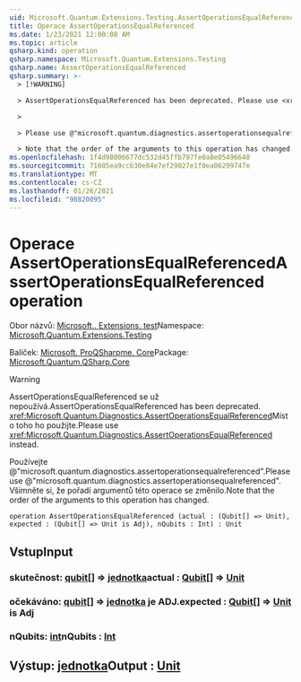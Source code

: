 ```yaml
---
uid: Microsoft.Quantum.Extensions.Testing.AssertOperationsEqualReferenced
title: Operace AssertOperationsEqualReferenced
ms.date: 1/23/2021 12:00:00 AM
ms.topic: article
qsharp.kind: operation
qsharp.namespace: Microsoft.Quantum.Extensions.Testing
qsharp.name: AssertOperationsEqualReferenced
qsharp.summary: >-
  > [!WARNING]

  > AssertOperationsEqualReferenced has been deprecated. Please use <xref:Microsoft.Quantum.Diagnostics.AssertOperationsEqualReferenced> instead.

  >

  > Please use @"microsoft.quantum.diagnostics.assertoperationsequalreferenced".

  > Note that the order of the arguments to this operation has changed.
ms.openlocfilehash: 1f4d98006677dc532d45ffb797fe0a8e05496640
ms.sourcegitcommit: 71605ea9cc630e84e7ef29027e1f0ea06299747e
ms.translationtype: MT
ms.contentlocale: cs-CZ
ms.lasthandoff: 01/26/2021
ms.locfileid: "98820095"
---
```

# <a name="assertoperationsequalreferenced-operation"></a><span data-ttu-id="4c192-102">Operace AssertOperationsEqualReferenced</span><span class="sxs-lookup"><span data-stu-id="4c192-102">AssertOperationsEqualReferenced operation</span></span>

<span data-ttu-id="4c192-103">Obor názvů: [Microsoft.. Extensions. test](xref:Microsoft.Quantum.Extensions.Testing)</span><span class="sxs-lookup"><span data-stu-id="4c192-103">Namespace: [Microsoft.Quantum.Extensions.Testing](xref:Microsoft.Quantum.Extensions.Testing)</span></span>

<span data-ttu-id="4c192-104">Balíček: [Microsoft. ProQSharpme. Core](https://nuget.org/packages/Microsoft.Quantum.QSharp.Core)</span><span class="sxs-lookup"><span data-stu-id="4c192-104">Package: [Microsoft.Quantum.QSharp.Core](https://nuget.org/packages/Microsoft.Quantum.QSharp.Core)</span></span>


> [!WARNING]
> <span data-ttu-id="4c192-105">AssertOperationsEqualReferenced se už nepoužívá.</span><span class="sxs-lookup"><span data-stu-id="4c192-105">AssertOperationsEqualReferenced has been deprecated.</span></span> <span data-ttu-id="4c192-106"><xref:Microsoft.Quantum.Diagnostics.AssertOperationsEqualReferenced>Místo toho ho použijte.</span><span class="sxs-lookup"><span data-stu-id="4c192-106">Please use <xref:Microsoft.Quantum.Diagnostics.AssertOperationsEqualReferenced> instead.</span></span>
>
> <span data-ttu-id="4c192-107">Používejte @"microsoft.quantum.diagnostics.assertoperationsequalreferenced".</span><span class="sxs-lookup"><span data-stu-id="4c192-107">Please use @"microsoft.quantum.diagnostics.assertoperationsequalreferenced".</span></span>
> <span data-ttu-id="4c192-108">Všimněte si, že pořadí argumentů této operace se změnilo.</span><span class="sxs-lookup"><span data-stu-id="4c192-108">Note that the order of the arguments to this operation has changed.</span></span>



```qsharp
operation AssertOperationsEqualReferenced (actual : (Qubit[] => Unit), expected : (Qubit[] => Unit is Adj), nQubits : Int) : Unit
```


## <a name="input"></a><span data-ttu-id="4c192-109">Vstup</span><span class="sxs-lookup"><span data-stu-id="4c192-109">Input</span></span>

### <a name="actual--qubit--unit"></a><span data-ttu-id="4c192-110">skutečnost: [qubit](xref:microsoft.quantum.lang-ref.qubit)[] => [jednotka](xref:microsoft.quantum.lang-ref.unit)</span><span class="sxs-lookup"><span data-stu-id="4c192-110">actual : [Qubit](xref:microsoft.quantum.lang-ref.qubit)[] => [Unit](xref:microsoft.quantum.lang-ref.unit)</span></span> 




### <a name="expected--qubit--unit--is-adj"></a><span data-ttu-id="4c192-111">očekáváno: [qubit](xref:microsoft.quantum.lang-ref.qubit)[] => [jednotka](xref:microsoft.quantum.lang-ref.unit)  je ADJ.</span><span class="sxs-lookup"><span data-stu-id="4c192-111">expected : [Qubit](xref:microsoft.quantum.lang-ref.qubit)[] => [Unit](xref:microsoft.quantum.lang-ref.unit)  is Adj</span></span>




### <a name="nqubits--int"></a><span data-ttu-id="4c192-112">nQubits: [int](xref:microsoft.quantum.lang-ref.int)</span><span class="sxs-lookup"><span data-stu-id="4c192-112">nQubits : [Int](xref:microsoft.quantum.lang-ref.int)</span></span>





## <a name="output--unit"></a><span data-ttu-id="4c192-113">Výstup: [jednotka](xref:microsoft.quantum.lang-ref.unit)</span><span class="sxs-lookup"><span data-stu-id="4c192-113">Output : [Unit](xref:microsoft.quantum.lang-ref.unit)</span></span>

